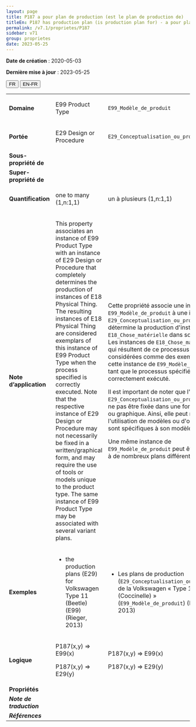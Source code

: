 ```yaml
---
layout: page
title: P187 a pour plan de production (est le plan de production de)
titleEn: P187 has production plan (is production plan for) - a pour plan de production (est le plan de production de)
permalink: /v7.1/proprietes/P187
sidebar: v71
group: proprietes
date: 2023-05-25
---
```


**Date de création** : 2020-05-03

**Dernière mise à jour** : 2023-05-25

<div class="lang-buttons">
 <button id="fr" class="activate">FR</button>
 <button id="en-fr">EN-FR</button>
</div>

<table>
<tbody>
<tr>
<td><strong>Domaine</strong></td>
<td class="en">
<p>E99 Product Type</p>
</td>
<td>
<p><code class="language-plaintext highlighter-rouge">E99_Modèle_de_produit</code></p>
</td>
</tr>
<tr>
<td><strong>Portée</strong></td>
<td class="en">
<p>E29 Design or Procedure</p>
</td>
<td>
<p><code class="language-plaintext highlighter-rouge">E29_Conceptualisation_ou_procédure</code></p>
</td>
</tr>
<tr>
<td><strong>Sous-propriété de</strong></td>
<td class="en">
</td>
<td>
</td>
</tr>
<tr>
<td><strong>Super-propriété de</strong></td>
<td class="en">
</td>
<td>
</td>
</tr>
<tr>
<td><strong>Quantification</strong></td>
<td class="en">
<p>one to many (1,n:1,1)</p>
</td>
<td>
<p>un à plusieurs (1,n:1,1)</p>
</td>
</tr>
<tr>
<td><strong>Note d’application</strong></td>
<td class="en">
<p>This property associates an instance of E99 Product Type with an instance of E29 Design or Procedure that completely determines the production of instances of E18 Physical Thing. The resulting instances of E18 Physical Thing are considered exemplars of this instance of E99 Product Type when the process specified is correctly executed. Note that the respective instance of E29 Design or Procedure may not necessarily be fixed in a written/graphical form, and may require the use of tools or models unique to the product type. The same instance of E99 Product Type may be associated with several variant plans.</p>
</td>
<td>
<p>Cette propriété associe une instance de <code class="language-plaintext highlighter-rouge">E99_Modèle_de_produit</code> à une instance de <code class="language-plaintext highlighter-rouge">E29_Conceptualisation_ou_procédure</code> qui détermine la production d'instances de <code class="language-plaintext highlighter-rouge">E18_Chose_matérielle</code> dans son entièreté. Les instances de <code class="language-plaintext highlighter-rouge">E18_Chose_matérielle</code> qui résultent de ce processus sont considérées comme des exemples de cette instance de <code class="language-plaintext highlighter-rouge">E99_Modèle_de_produit</code> tant que le processus spécifié a été correctement exécuté. </p>
<p>Il est important de noter que l'instance de <code class="language-plaintext highlighter-rouge">E29_Conceptualisation_ou_procédure</code> peut ne pas être fixée dans une forme écrite ou graphique. Ainsi, elle peut nécessiter l'utilisation de modèles ou d'outils qui sont spécifiques à son modèle de produit. </p>
<p>Une même instance de <code class="language-plaintext highlighter-rouge">E99_Modèle_de_produit</code> peut être associée à de nombreux plans différents. </p>
</td>
</tr>
<tr>
<td><strong>Exemples</strong></td>
<td class="en">
<ul>
<li><p>the production plans (E29) for Volkswagen Type 11 (Beetle) (E99) (Rieger, 2013)</p>
</li>
</ul>
</td>
<td>
<ul>
<li><p>Les plans de production (<code class="language-plaintext highlighter-rouge">E29_Conceptualisation_ou_procédure</code>) de la Volkswagen « Type 11 (Coccinelle) » (<code class="language-plaintext highlighter-rouge">E99_Modèle_de_produit</code>) (Rieger, 2013)</p>
</li>
</ul>
</td>
</tr>
<tr>
<td><strong>Logique</strong></td>
<td class="en">
<p>P187(x,y) ⇒ E99(x)</p>
<p>P187(x,y) ⇒ E29(y)</p>
</td>
<td>
<p>P187(x,y) ⇒ E99(x)</p>
<p>P187(x,y) ⇒ E29(y)</p>
</td>
</tr>
<tr>
<td><strong>Propriétés</strong></td>
<td class="en">
</td>
<td>
</td>
</tr>
<tr>
<td><strong><em>Note de traduction</em></strong></td>
<td colspan="2">
</td>
</tr>
<tr>
<td><strong><em>Références</em></strong></td>
<td colspan="2">
</td>
</tr>
</tbody>
</table>
